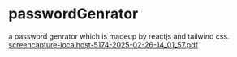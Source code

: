 # passwordGenrator
a password genrator which is madeup by reactjs and tailwind css.
[screencapture-localhost-5174-2025-02-26-14_01_57.pdf](https://github.com/user-attachments/files/18980180/screencapture-localhost-5174-2025-02-26-14_01_57.pdf)
